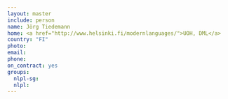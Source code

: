 ```yaml
---
layout: master
include: person
name: Jörg Tiedemann
home: <a href="http://www.helsinki.fi/modernlanguages/">UOH, DML</a>
country: "FI"
photo:
email:
phone:
on_contract: yes
groups:
  nlpl-sg:
  nlpl:
---
```

